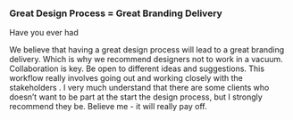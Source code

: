 ### Great Design Process = Great Branding Delivery

Have you ever had 

We believe that having a great design process will lead to a great branding delivery. Which is why we recommend designers not to work in a vacuum. Collaboration is key. Be open to different ideas and suggestions. This workflow really involves going out and working closely with the stakeholders . I very much understand that there are some clients who doesn’t want to be part at the start the design process, but I strongly recommend they be. Believe me - it will really pay off.